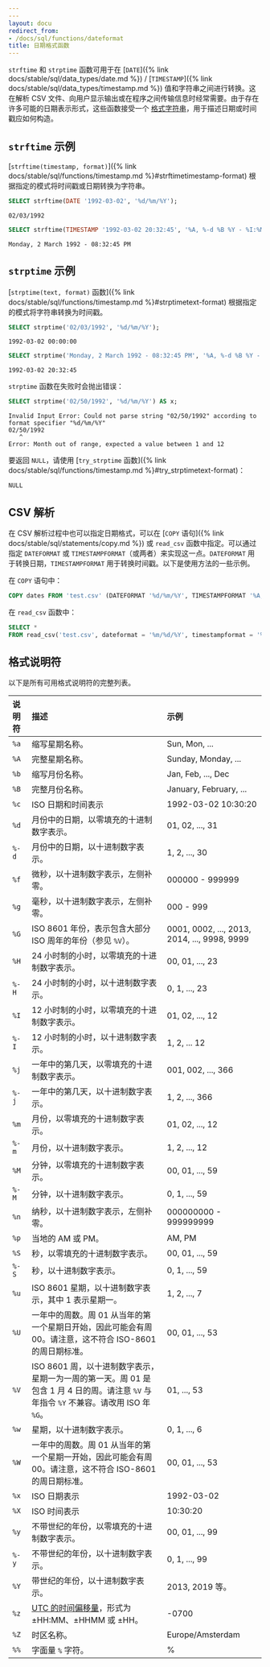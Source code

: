 ```yaml
---
---
layout: docu
redirect_from:
- /docs/sql/functions/dateformat
title: 日期格式函数
---
```


`strftime` 和 `strptime` 函数可用于在 [`DATE`]({% link docs/stable/sql/data_types/date.md %}) / [`TIMESTAMP`]({% link docs/stable/sql/data_types/timestamp.md %}) 值和字符串之间进行转换。这在解析 CSV 文件、向用户显示输出或在程序之间传输信息时经常需要。由于存在许多可能的日期表示形式，这些函数接受一个 [格式字符串](#format-specifiers)，用于描述日期或时间戳应如何构造。

## `strftime` 示例

[`strftime(timestamp, format)`]({% link docs/stable/sql/functions/timestamp.md %}#strftimetimestamp-format) 根据指定的模式将时间戳或日期转换为字符串。

```sql
SELECT strftime(DATE '1992-03-02', '%d/%m/%Y');
```

```text
02/03/1992
```

```sql
SELECT strftime(TIMESTAMP '1992-03-02 20:32:45', '%A, %-d %B %Y - %I:%M:%S %p');
```

```text
Monday, 2 March 1992 - 08:32:45 PM
```

## `strptime` 示例

[`strptime(text, format)` 函数]({% link docs/stable/sql/functions/timestamp.md %}#strptimetext-format) 根据指定的模式将字符串转换为时间戳。

```sql
SELECT strptime('02/03/1992', '%d/%m/%Y');
```

```text
1992-03-02 00:00:00
```

```sql
SELECT strptime('Monday, 2 March 1992 - 08:32:45 PM', '%A, %-d %B %Y - %I:%M:%S %p');
```

```text
1992-03-02 20:32:45
```

`strptime` 函数在失败时会抛出错误：

```sql
SELECT strptime('02/50/1992', '%d/%m/%Y') AS x;
```

```console
Invalid Input Error: Could not parse string "02/50/1992" according to format specifier "%d/%m/%Y"
02/50/1992
   ^
Error: Month out of range, expected a value between 1 and 12
```

要返回 `NULL`，请使用 [`try_strptime` 函数]({% link docs/stable/sql/functions/timestamp.md %}#try_strptimetext-format)：

```text
NULL
```

## CSV 解析

在 CSV 解析过程中也可以指定日期格式，可以在 [`COPY` 语句]({% link docs/stable/sql/statements/copy.md %}) 或 `read_csv` 函数中指定。可以通过指定 `DATEFORMAT` 或 `TIMESTAMPFORMAT`（或两者）来实现这一点。`DATEFORMAT` 用于转换日期，`TIMESTAMPFORMAT` 用于转换时间戳。以下是使用方法的一些示例。

在 `COPY` 语句中：

```sql
COPY dates FROM 'test.csv' (DATEFORMAT '%d/%m/%Y', TIMESTAMPFORMAT '%A, %-d %B %Y - %I:%M:%S %p');
```

在 `read_csv` 函数中：

```sql
SELECT *
FROM read_csv('test.csv', dateformat = '%m/%d/%Y', timestampformat = '%A, %-d %B %Y - %I:%M:%S %p');
```

## 格式说明符

以下是所有可用格式说明符的完整列表。

| 说明符 | 描述 | 示例 |
|:-|:------|:---|
| `%a` | 缩写星期名称。 | Sun, Mon, ... |
| `%A` | 完整星期名称。 | Sunday, Monday, ... |
| `%b` | 缩写月份名称。 | Jan, Feb, ..., Dec |
| `%B` | 完整月份名称。 | January, February, ... |
| `%c` | ISO 日期和时间表示 | 1992-03-02 10:30:20 |
| `%d` | 月份中的日期，以零填充的十进制数字表示。 | 01, 02, ..., 31 |
| `%-d` | 月份中的日期，以十进制数字表示。 | 1, 2, ..., 30 |
| `%f` | 微秒，以十进制数字表示，左侧补零。 | 000000 - 999999 |
| `%g` | 毫秒，以十进制数字表示，左侧补零。 | 000 - 999 |
| `%G` | ISO 8601 年份，表示包含大部分 ISO 周年的年份（参见 `%V`）。 | 0001, 0002, ..., 2013, 2014, ..., 9998, 9999 |
| `%H` | 24 小时制的小时，以零填充的十进制数字表示。 | 00, 01, ..., 23 |
| `%-H` | 24 小时制的小时，以十进制数字表示。 | 0, 1, ..., 23 |
| `%I` | 12 小时制的小时，以零填充的十进制数字表示。 | 01, 02, ..., 12 |
| `%-I` | 12 小时制的小时，以十进制数字表示。 | 1, 2, ... 12 |
| `%j` | 一年中的第几天，以零填充的十进制数字表示。 | 001, 002, ..., 366 |
| `%-j` | 一年中的第几天，以十进制数字表示。 | 1, 2, ..., 366 |
| `%m` | 月份，以零填充的十进制数字表示。 | 01, 02, ..., 12 |
| `%-m` | 月份，以十进制数字表示。 | 1, 2, ..., 12 |
| `%M` | 分钟，以零填充的十进制数字表示。 | 00, 01, ..., 59 |
| `%-M` | 分钟，以十进制数字表示。 | 0, 1, ..., 59 |
| `%n` | 纳秒，以十进制数字表示，左侧补零。 | 000000000 - 999999999 |
| `%p` | 当地的 AM 或 PM。 | AM, PM |
| `%S` | 秒，以零填充的十进制数字表示。 | 00, 01, ..., 59 |
| `%-S` | 秒，以十进制数字表示。 | 0, 1, ..., 59 |
| `%u` | ISO 8601 星期，以十进制数字表示，其中 1 表示星期一。 | 1, 2, ..., 7 |
| `%U` | 一年中的周数。周 01 从当年的第一个星期日开始，因此可能会有周 00。请注意，这不符合 ISO-8601 的周日期标准。 | 00, 01, ..., 53 |
| `%V` | ISO 8601 周，以十进制数字表示，星期一为一周的第一天。周 01 是包含 1 月 4 日的周。请注意 `%V` 与年指令 `%Y` 不兼容。请改用 ISO 年 `%G`。 | 01, ..., 53 |
| `%w` | 星期，以十进制数字表示。 | 0, 1, ..., 6 |
| `%W` | 一年中的周数。周 01 从当年的第一个星期一开始，因此可能会有周 00。请注意，这不符合 ISO-8601 的周日期标准。 | 00, 01, ..., 53 |
| `%x` | ISO 日期表示 | 1992-03-02 |
| `%X` | ISO 时间表示 | 10:30:20 |
| `%y` | 不带世纪的年份，以零填充的十进制数字表示。 | 00, 01, ..., 99 |
| `%-y` | 不带世纪的年份，以十进制数字表示。 | 0, 1, ..., 99 |
| `%Y` | 带世纪的年份，以十进制数字表示。 | 2013, 2019 等。 |
| `%z` | [UTC 的时间偏移量](https://en.wikipedia.org/wiki/ISO_8601#Time_offsets_from_UTC)，形式为 ±HH:MM、±HHMM 或 ±HH。 | -0700 |
| `%Z` | 时区名称。 | Europe/Amsterdam  |
| `%%` | 字面量 `%` 字符。 | % |